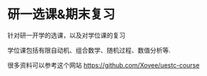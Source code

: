 # 研一选课&期末复习

针对研一开学的选课，以及对学位课的复习

学位课包括有限自动机、组合数学、随机过程、数值分析等.

很多资料可以参考这个网站 https://github.com/Xovee/uestc-course
